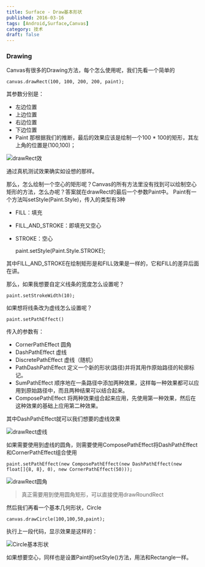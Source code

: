 ```yaml
---
title: Surface - Draw基本形状
published: 2016-03-16
tags: [Android,Surface,Canvas]
category: 技术
draft: false
---
```



### Drawing

Canvas有很多的Drawing方法，每个怎么使用呢，我们先看一个简单的    
    
    canvas.drawRect(100, 100, 200, 200, paint);

其参数分别是：
- 左边位置
- 上边位置
- 右边位置
- 下边位置
- Paint
那根据我们的推断，最后的效果应该是绘制一个100 * 100的矩形，其左上角的位置是(100,100)；


![drawRect效](./image.png)

通过真机测试效果确实如设想的那样。

那么，怎么绘制一个空心的矩形呢？Canvas的所有方法里没有找到可以绘制空心矩形的方法，怎么办呢？答案就在drawRect的最后一个参数Paint中。
Paint有一个方法叫setStyle(Paint.Style)，传入的类型有3种
- FILL：填充
- FILL_AND_STROKE：即填充又空心
- STROKE：空心


    paint.setStyle(Paint.Style.STROKE);

其中FILL_AND_STROKE在绘制矩形是和FILL效果是一样的，它和FILL的差异后面在讲。

那么，如果我想要自定义线条的宽度怎么设置呢？

    paint.setStrokeWidth(10);

如果想将线条改为虚线怎么设置呢？

    paint.setPathEffect()
传入的参数有：
- CornerPathEffect 圆角
- DashPathEffect 虚线
- DiscretePathEffect 虚线（随机）
- PathDashPathEffect 定义一个新的形状(路径)并将其用作原始路径的轮廓标记。
- SumPathEffect 顺序地在一条路径中添加两种效果，这样每一种效果都可以应用到原始路径中，而且两种结果可以结合起来。
- ComposePathEffect 将两种效果组合起来应用，先使用第一种效果，然后在这种效果的基础上应用第二种效果。

其中DashPathEffect就可以我们想要的虚线效果

![drawRect虚线](./image%20copy.png)

如果需要使用到虚线的圆角，则需要使用ComposePathEffect将DashPathEffect和CornerPathEffect组合使用

    paint.setPathEffect(new ComposePathEffect(new DashPathEffect(new float[]{8, 8}, 0), new CornerPathEffect(50)));

![drawRect圆角](./image%20copy%202.png)

> 真正需要用到使用圆角矩形，可以直接使用drawRoundRect

然后我们再看一个基本几何形状，Circle

    canvas.drawCircle(100,100,50,paint);

执行上一段代码，显示效果是这样的：

![Circle基本形状](./image%20copy%203.png)

如果想要空心，同样也是设置Paint的setStyle()方法，用法和Rectangle一样。